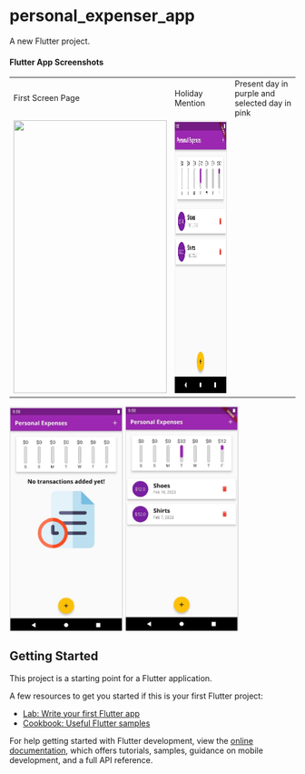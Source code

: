 # personal_expenser_app

A new Flutter project.

#### Flutter App Screenshots

<table>
  <tr>
    <td>First Screen Page</td>
     <td>Holiday Mention</td>
     <td>Present day in purple and selected day in pink</td>
  </tr>
  <tr>
    <td><img src=""https://github.com/program333/FlutterPersonalExpensesTrackerApp/blob/main/K2.jpg?raw=true" width=270 height=480></td>
    <td><img src="https://github.com/program333/FlutterPersonalExpensesTrackerApp/blob/main/K1.jpg?raw=true" width=270 height=480></td>
   
  </tr>
 </table>


<img src="https://github.com/program333/FlutterPersonalExpensesTrackerApp/blob/main/K2.jpg?raw=true" alt="img1" width='200' />
<img src="https://github.com/program333/FlutterPersonalExpensesTrackerApp/blob/main/K1.jpg?raw=true" alt="img2" width='200'/>

## Getting Started

This project is a starting point for a Flutter application.

A few resources to get you started if this is your first Flutter project:

- [Lab: Write your first Flutter app](https://docs.flutter.dev/get-started/codelab)
- [Cookbook: Useful Flutter samples](https://docs.flutter.dev/cookbook)

For help getting started with Flutter development, view the
[online documentation](https://docs.flutter.dev/), which offers tutorials,
samples, guidance on mobile development, and a full API reference.
